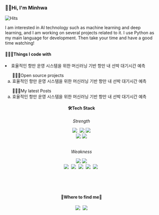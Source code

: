 ### 🖐🏻Hi, I'm Minhwa
![Hits](https://img.shields.io/github/followers/alsghk05?label=Follow)

 I am interested in AI technology such as machine learning and deep learning, and I am working on several projects related to it. I use Python as my main language for development. Then take your time and have a good time watching!

 #### 👩🏻‍💻Things I code with
   <li>효율적인 항만 운영 시스템을 위한 머신러닝 기반 항만 내 선박 대기시간 예측</li>
</ol>

<ol type = "a">👩🏻‍💻Open source projects
   <li>효율적인 항만 운영 시스템을 위한 머신러닝 기반 항만 내 선박 대기시간 예측</li>
</ol>

<ol type = "a">👩🏻‍💻My latest Posts
   <li>효율적인 항만 운영 시스템을 위한 머신러닝 기반 항만 내 선박 대기시간 예측</li>
</ol>
 
<h4 align="center">🛠️Tech Stack</h4>
  <h6 align="center"> Strength </p>
<p align="center">
  <img src="https://img.shields.io/badge/Python-3766AB?style=flat-square&logo=Python&logoColor=white"/></a>&nbsp 
  <img src="https://img.shields.io/badge/NumPy-013243?style=square&logo=NumPy&logoColor=white"/>
  <img src="https://img.shields.io/badge/pandas-150458?style=square&logo=Pandas&logoColor=white"/><br>
  <img src="https://img.shields.io/badge/TensorFlow-FF6F00?style=for-the-badge&logo=tensorflow&logoColor=white"/>
  <img src="https://img.shields.io/badge/Visual_Studio_Code-0078D4?style=for-the-badge&logo=visual%20studio%20code&logoColor=white"/>
  <br>
  <h6 align="center"> Weakness </p>
<p align="center">
  <img src="https://img.shields.io/badge/C%2B%2B-00599C?style=for-the-badge&logo=c%2B%2B&logoColor=white"/>
  <img src="https://img.shields.io/badge/R-276DC3?style=for-the-badge&logo=r&logoColor=white"/><br>
  <img src="https://img.shields.io/badge/HTML5-1572B6?style=flat-square&logo=css3&logoColor=white"/></a>&nbsp 
  <img src="https://img.shields.io/badge/CSS3-1572B6?style=flat-square&logo=css3&logoColor=white"/></a>&nbsp 
  <img src="https://img.shields.io/badge/Javascript-ffb13b?style=flat-square&logo=javascript&logoColor=white"/></a>&nbsp 
  <img src="https://img.shields.io/badge/Mysql-E6B91E?style=flat-square&logo=MySql&logoColor=white"/></a>&nbsp 
  <img src="https://img.shields.io/badge/aws-333664?style=flat-square&logo=amazon-aws&logoColor=white"/></a>&nbsp 
</p>
<!-- 
![Anurag's GitHub stats](https://github-readme-stats.vercel.app/api?username=alsghk05&show_icons=true&theme=radical)
![Top Langs](https://github-readme-stats.vercel.app/api/top-langs/?username=alsghk05)
(https://github.com/anuraghazra/github-readme-stats)
-->

<br>
<br>
<h4 align="center">💜Where to find me💜</h4>
<p align="center">
  <img src="https://img.shields.io/badge/GitHub-100000?style=for-the-badge&logo=github&logoColor=white"/></a>&nbsp
  <img src="https://img.shields.io/badge/Gmail-D14836?style=for-the-badge&logo=gmail&logoColor=white"/>
</p>
